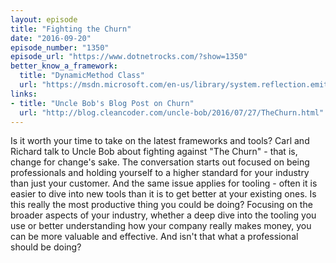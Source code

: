 ```yaml
---
layout: episode
title: "Fighting the Churn"
date: "2016-09-20"
episode_number: "1350"
episode_url: "https://www.dotnetrocks.com/?show=1350"
better_know_a_framework:
  title: "DynamicMethod Class"
  url: "https://msdn.microsoft.com/en-us/library/system.reflection.emit.dynamicmethod.aspx?f=255"
links:
- title: "Uncle Bob's Blog Post on Churn"
  url: "http://blog.cleancoder.com/uncle-bob/2016/07/27/TheChurn.html"
---
```


Is it worth your time to take on the latest frameworks and tools? Carl and Richard talk to Uncle Bob about fighting against "The Churn" - that is, change for change's sake. The conversation starts out focused on being professionals and holding yourself to a higher standard for your industry than just your customer. And the same issue applies for tooling - often it is easier to dive into new tools than it is to get better at your existing ones. Is this really the most productive thing you could be doing? Focusing on the broader aspects of your industry, whether a deep dive into the tooling you use or better understanding how your company really makes money, you can be more valuable and effective. And isn't that what a professional should be doing?
